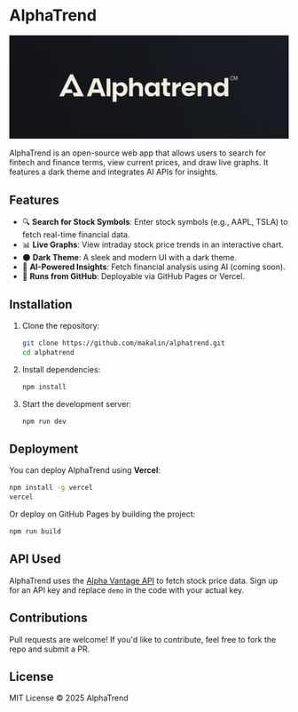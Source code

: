 # AlphaTrend

![AlphaTrend Logo](public/logo.png)

AlphaTrend is an open-source web app that allows users to search for fintech and finance terms, view current prices, and draw live graphs. It features a dark theme and integrates AI APIs for insights.

## Features

- 🔍 **Search for Stock Symbols**: Enter stock symbols (e.g., AAPL, TSLA) to fetch real-time financial data.
- 📊 **Live Graphs**: View intraday stock price trends in an interactive chart.
- 🌑 **Dark Theme**: A sleek and modern UI with a dark theme.
- 🧠 **AI-Powered Insights**: Fetch financial analysis using AI (coming soon).
- 🚀 **Runs from GitHub**: Deployable via GitHub Pages or Vercel.

## Installation

1. Clone the repository:
   ```sh
   git clone https://github.com/makalin/alphatrend.git
   cd alphatrend
   ```

2. Install dependencies:
   ```sh
   npm install
   ```

3. Start the development server:
   ```sh
   npm run dev
   ```

## Deployment

You can deploy AlphaTrend using **Vercel**:

```sh
npm install -g vercel
vercel
```

Or deploy on GitHub Pages by building the project:

```sh
npm run build
```

## API Used

AlphaTrend uses the [Alpha Vantage API](https://www.alphavantage.co/) to fetch stock price data. Sign up for an API key and replace `demo` in the code with your actual key.

## Contributions

Pull requests are welcome! If you'd like to contribute, feel free to fork the repo and submit a PR.

## License

MIT License © 2025 AlphaTrend
